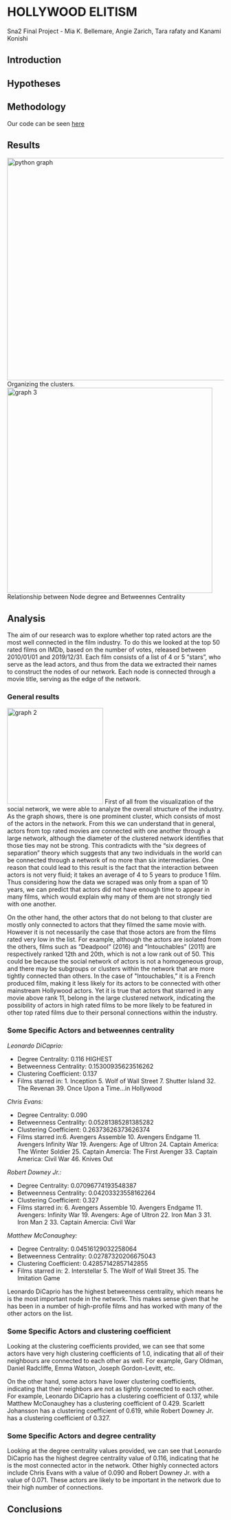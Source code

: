 # HOLLYWOOD ELITISM
Sna2 Final Project - Mia K. Bellemare, Angie Zarich, Tara rafaty and Kanami Konishi

## Introduction


## Hypotheses


## Methodology



Our code can be seen [here](https://colab.research.google.com/drive/1YjDicn5V7WQIe2QNg8_8qkkFQl55XCPD?usp=sharing)

## Results
<img width="517" alt="python graph" src="https://user-images.githubusercontent.com/130977477/233947068-0ed112a9-66a2-485d-a487-97da305fc199.png">
Organizing the clusters.


<img width="477" alt="graph 3 " src="https://user-images.githubusercontent.com/130977477/233955116-1489ee2e-a14d-48ac-a2e9-e6e3937511ae.png">
Relationship between Node degree and Betweennes Centrality


## Analysis
The aim of our research was to explore whether top rated actors are the most well connected in the film industry. To do this we looked at the top 50 rated films on IMDb, based on the number of votes, released between 2010/01/01 and 2019/12/31. Each film consists of a list of 4 or 5 “stars”, who serve as the lead actors, and thus from the data we extracted their names to construct the nodes of our network. Each node is connected through a movie title, serving as the edge of the network. 

### General results 
<img width="223" alt="graph 2 " src="https://user-images.githubusercontent.com/130977477/233947603-4c526193-3192-4d58-af71-bdd19e2789bc.png">
First of all from the visualization of the social network, we were able to analyze the overall structure of the industry. As the graph shows, there is one prominent cluster, which consists of most of the actors in the network. From this we can understand that in general, actors from top rated movies are connected with one another through a large network, although the diameter of the clustered network identifies that those ties may not be strong. This contradicts with the “six degrees of separation” theory which suggests that any two individuals in the world can be connected through a network of no more than six intermediaries. One reason that could lead to this result is the fact that the interaction between actors is not very fluid; it takes an average of 4 to 5 years to produce 1 film. Thus considering how the data we scraped was only from a span of 10 years, we can predict that actors did not have enough time to appear in many films, which would explain why many of them are not strongly tied with one another. 

 On the other hand, the other actors that do not belong to that cluster are mostly only connected to actors that they filmed the same movie with. However it is not necessarily the case that those actors are from the films rated very low in the list. For example, although the actors are isolated from the others, films such as “Deadpool” (2016) and "Intouchables” (2011) are respectively ranked 12th and 20th, which is not a low rank out of 50. This could be because the social network of actors is not a homogeneous group, and there may be subgroups or clusters within the network that are more tightly connected than others. In the case of "Intouchables,” it is a French produced film, making it less likely for its actors to be connected with other mainstream Hollywood actors. Yet it is true that actors that starred in any movie above rank 11, belong in the large clustered network, indicating the possibility of actors in high rated films to be more likely to be featured in other top rated films due to their personal connections within the industry. 
 
 ### Some Specific Actors and betweennes centrality
_Leonardo DiCaprio:_ 
- Degree Centrality: 0.116 HIGHEST 
- Betweenness Centrality: 0.15300935623516262
- Clustering Coefficient: 0.137
- Films starred in: 1. Inception 5. Wolf of Wall Street 7. Shutter Island 32. The Revenan 39. Once Upon a Time...in Hollywood

_Chris Evans:_
- Degree Centrality: 0.090
- Betweenness Centrality: 0.05281385281385282
- Clustering Coefficient: 0.26373626373626374
- Films starred in:6. Avengers Assemble 10. Avengers Endgame 11. Avengers Infinity War  19. Avengers: Age of Ultron 24. Captain America: The Winter Soldier 25. Captain Amercia: The First Avenger 33. Captain America: Civil War 46. Knives Out

_Robert Downey Jr.:_
- Degree Centrality: 0.07096774193548387
- Betweenness Centrality: 0.04203323558162264
- Clustering Coefficient: 0.327
- Films starred in: 6. Avengers Assemble 10. Avengers Endgame  11. Avengers: Infinity War  19. Avengers: Age of Ultron
  22. Iron Man 3 31. Iron Man 2 33. Captain Amercia: Civil War

_Matthew McConaughey:_
- Degree Centrality: 0.04516129032258064
- Betweenness Centrality: 0.02787320206675043
- Clustering Coefficient: 0.42857142857142855
- Films starred in: 2. Interstellar 5. The Wolf of Wall Street  35. The Imitation Game

Leonardo DiCaprio has the highest betweenness centrality, which means he is the most important node in the network. This makes sense given that he has been in a number of high-profile films and has worked with many of the other actors on the list.

 ### Some Specific Actors and clustering coefficient
Looking at the clustering coefficients provided, we can see that some actors have very high clustering coefficients of 1.0, indicating that all of their neighbours are connected to each other as well. For example, Gary Oldman, Daniel Radcliffe, Emma Watson, Joseph Gordon-Levitt, etc.

On the other hand, some actors have lower clustering coefficients, indicating that their neighbors are not as tightly connected to each other. For example, Leonardo DiCaprio has a clustering coefficient of 0.137, while Matthew McConaughey has a clustering coefficient of 0.429. Scarlett Johansson has a clustering coefficient of 0.619, while Robert Downey Jr. has a clustering coefficient of 0.327.

 ### Some Specific Actors and degree centrality
Looking at the degree centrality values provided, we can see that Leonardo DiCaprio has the highest degree centrality value of 0.116, indicating that he is the most connected actor in the network. Other highly connected actors include Chris Evans with a value of 0.090 and Robert Downey Jr. with a value of 0.071. These actors are likely to be important in the network due to their high number of connections.


## Conclusions 

